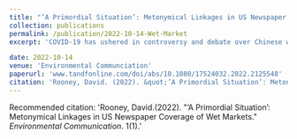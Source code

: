 ```yaml
---
title: "’A Primordial Situation’: Metonymical Linkages in US Newspaper Coverage of Wet Markets"
collection: publications
permalink: /publication/2022-10-14-Wet-Market
excerpt: 'COVID-19 has ushered in controversy and debate over Chinese wet markets, including calls for their immediate shutdown by major politicians and international figures. Despite their politicization, there is considerable confusion on what wet markets are and their relation to wildlife, sale of exotic animals and/or disease risk. This study examines US newspaper coverage of wet markets in the spring of 2020, finding that articles portrayed wet markets as metonyms for broader shifts in human–animal relations. In place of examining specific behaviors that threatened public health, coverage tended to emphasize the strangeness of meats and slaughter to a Western audience familiar with a broad gap between meat and animals, repeating tropes of Chinese dog or cat-eating. As a result, discomfort at wet market descriptions is easily translated into racial animus, associating inappropriate human–animal contact with cultural pathology and marking factory farming as a litmus test of a developed distance from nature.'

date: 2022-10-14
venue: 'Environmental Communciation'
paperurl: 'www.tandfonline.com/doi/abs/10.1080/17524032.2022.2125548'
citation: 'Rooney, David. (2022). &quot;’A Primordial Situation’: Metonymical Linkages in US Newspaper Coverage of Wet Markets.&quot; <i>Environmental Communication</i>. 1(1).'
---
```


Recommended citation: 'Rooney, David.(2022). &quot;’A Primordial Situation’: Metonymical Linkages in US Newspaper Coverage of Wet Markets.&quot; <i>Environmental Communication</i>. 1(1).'
